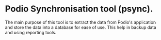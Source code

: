 # Podio Synchronisation tool (psync).
The main purpose of this tool is to extract the data from Podio's application and store the data into a database for ease of use.
This help in backup data and using reporting tools.
